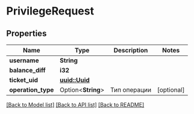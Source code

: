 # PrivilegeRequest

## Properties

Name | Type | Description | Notes
------------ | ------------- | ------------- | -------------
**username** | **String** |  |
**balance_diff** | **i32** |  |
**ticket_uid** | [**uuid::Uuid**](uuid::Uuid.md) |  |
**operation_type** | Option<**String**> | Тип операции | [optional]

[[Back to Model list]](../README.md#documentation-for-models) [[Back to API list]](../README.md#documentation-for-api-endpoints) [[Back to README]](../README.md)
